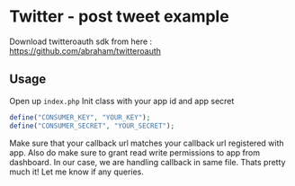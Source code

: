 # Twitter - post tweet example

Download twitteroauth sdk from here : https://github.com/abraham/twitteroauth

## Usage

Open up `index.php` Init class with your app id and app secret

```php
define("CONSUMER_KEY", "YOUR_KEY");
define("CONSUMER_SECRET", "YOUR_SECRET");
```
	
Make sure that your callback url matches your callback url registered with app. Also do make sure to grant read write permissions to app from dashboard. In our case, we are handling callback in same file. Thats pretty much it! Let me know if any queries.
